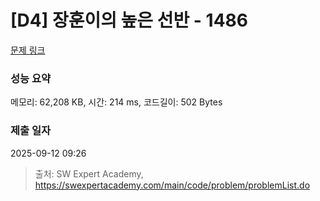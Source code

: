 # [D4] 장훈이의 높은 선반 - 1486 

[문제 링크](https://swexpertacademy.com/main/code/problem/problemDetail.do?contestProbId=AV2b7Yf6ABcBBASw) 

### 성능 요약

메모리: 62,208 KB, 시간: 214 ms, 코드길이: 502 Bytes

### 제출 일자

2025-09-12 09:26



> 출처: SW Expert Academy, https://swexpertacademy.com/main/code/problem/problemList.do